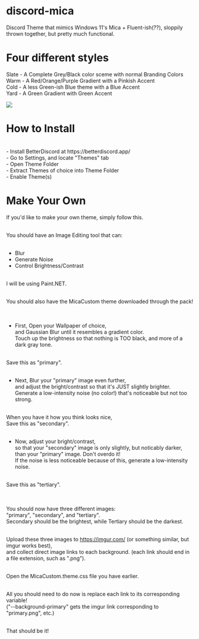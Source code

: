 # discord-mica
Discord Theme that mimics Windows 11's Mica + Fluent-ish(??), sloppily thrown together, but pretty much functional.

# Four different styles

Slate - A Complete Grey/Black color sceme with normal Branding Colors <br/>
Warm - A Red/Orange/Purple Gradient with a Pinkish Accent <br/>
Cold - A less Green-ish Blue theme with a Blue Accent <br/>
Yard - A Green Gradient with Green Accent <br/>

[<img src="https://i.imgur.com/vFfGdZS.png">](https://github.com/MazeoGH/discord-mica/releases/tag/1.0.0)

# How to Install
<br/>
- Install BetterDiscord at https://betterdiscord.app/ <br/>
- Go to Settings, and locate "Themes" tab <br/>
- Open Theme Folder <br/>
- Extract Themes of choice into Theme Folder <br/>
- Enable Theme(s)

# Make Your Own

If you'd like to make your own theme, simply follow this. <br/> <br/>

You should have an Image Editing tool that can: <br/> <br/>

- Blur <br/>
- Generate Noise <br/>
- Control Brightness/Contrast <br/> <br/>

I will be using Paint.NET. <br/><br/>

You should also have the MicaCustom theme downloaded through the pack! <br/><br/><br/>


- First, Open your Wallpaper of choice, <br/>
and Gaussian Blur until it resembles a gradient color. <br/>
Touch up the brightness so that nothing is TOO black, and more of a dark gray tone. <br/><br/>

Save this as "primary". <br/><br/>

- Next, Blur your "primary" image even further, <br/>
and adjust the bright/contrast so that it's JUST slightly brighter. <br/>
Generate a low-intensity noise (no color!) that's noticeable but not too strong. <br/><br/>

When you have it how you think looks nice, <br/>
Save this as "secondary". <br/><br/>

- Now, adjust your bright/contrast, <br/>
so that your "secondary" image is only slightly, but noticably darker, than your "primary" image. Don't overdo it! <br/>
If the noise is less noticeable because of this, generate a low-intensity noise. <br/><br/>

Save this as "tertiary". <br/><br/><br/>


You should now have three different images: <br/>
"primary", "secondary", and "tertiary". <br/>
Secondary should be the brightest, while Tertiary should be the darkest. <br/><br/>

Upload these three images to https://imgur.com/ (or something similar, but imgur works best), <br/>
and collect direct image links to each background. (each link should end in a file extension, such as ".png"). <br/><br/>

Open the MicaCustom.theme.css file you have earlier. <br/><br/>

All you should need to do now is replace each link to its corresponding variable!<br/>
("--background-primary" gets the imgur link corresponding to "primary.png", etc.)<br/><br/>

That should be it!
